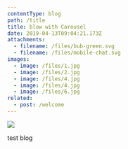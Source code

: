 ```yaml
---
contentType: blog
path: /title
title: blow with Carousel
date: 2019-04-13T09:04:21.173Z
attachments:
  - filename: /files/bub-green.svg
  - filename: /files/mobile-chat.svg
images:
  - image: /files/1.jpg
  - image: /files/2.jpg
  - image: /files/4.jpg
  - image: /files/4.jpg
  - image: /files/6.jpg
related:
  - post: /welcome
---
```

![](/files/bub-green.svg)

test blog
